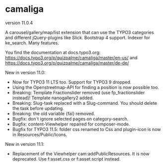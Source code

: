 # camaliga

version 11.0.4

A carousel/gallery/map/list extension that can use the TYPO3 categories and different jQuery-plugins like Slick. 
Bootstrap 4 support. Indexer for ke_search. Many features.

You find the documentation at docs.typo3.org:
https://docs.typo3.org/p/quizpalme/camaliga/master/en-us/
and
https://docs.typo3.org/p/quizpalme/camaliga/master/de-de/

New in version 11.0:
- Now for TYPO3 11 LTS too. Support for TYPO3 9 dropped.
- Using the Openstreetmap-API for finding a position is now possible too.
- Breaking: Template Fractionslider removed (use fp_fractionslider instead)! Template nanogallery2 added.
- Breaking: Slug-task replaced with a Slug-command. You should delete the task before updating.
- Breaking: the old variable {fal} removed.
- Bugfix: don´t ignore selected pages on category-search.
- Bugfix: content-Viewhelper repaired for composer-mode.
- Bugfix for TYPO3 11.5: folder css renamed to Css and plugin-icon is now in Resources/Public/Icons.
  
New in version 11.1:
- Replacement of the Viewhelper cam:addPublicResources. It is now deprecated. Use f:asset.css or f:asset.script instead.